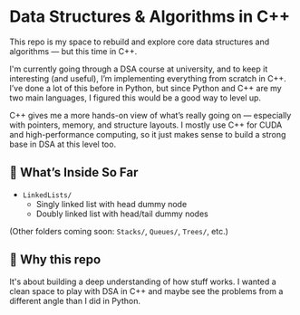# Data Structures & Algorithms in C++

This repo is my space to rebuild and explore core data structures and algorithms — but this time in C++.

I'm currently going through a DSA course at university, and to keep it interesting (and useful), I’m implementing everything from scratch in C++. I’ve done a lot of this before in Python, but since Python and C++ are my two main languages, I figured this would be a good way to level up.

C++ gives me a more hands-on view of what’s really going on — especially with pointers, memory, and structure layouts. I mostly use C++ for CUDA and high-performance computing, so it just makes sense to build a strong base in DSA at this level too.

## 🚀 What’s Inside So Far

- `LinkedLists/`  
  - Singly linked list with head dummy node
  - Doubly linked list with head/tail dummy nodes

(Other folders coming soon: `Stacks/`, `Queues/`, `Trees/`, etc.)

## 🧠 Why this repo

It's about building a deep understanding of how stuff works. I wanted a clean space to play with DSA in C++ and maybe see the problems from a different angle than I did in Python.
